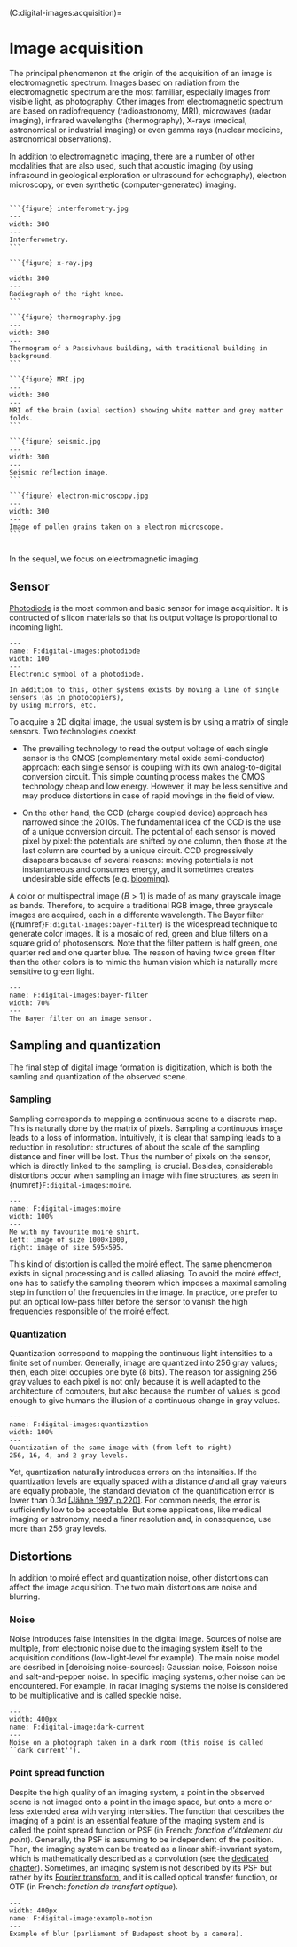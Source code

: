 (C:digital-images:acquisition)=
# Image acquisition

<!--
Évoquer dans chaque section les particularités liées aux différents types d'images :
- niveau de gris, multispectral/hyperspectal
- visible, IR ou même non électromagnétique
- tomographie, PET, IRM, scanner
- Computational photography (New cameras do not capture photons;they compute pictures)
  + flutter shutter
- interférométrie
- SKA (utile aussi pour la fabrication d'une image avec un capteur non classique)
- radar
- Example on Acoustic Images
-->

The principal phenomenon at the origin of the acquisition of an image is electromagnetic spectrum.
Images based on radiation from the electromagnetic spectrum are the most familiar,
especially images from visible light, as photography.
Other images from electromagnetic spectrum are based on
radiofrequency (radioastronomy, MRI),
microwaves (radar imaging),
infrared wavelengths (thermography),
X-rays (medical, astronomical or industrial imaging)
or even gamma rays (nuclear medicine, astronomical observations).

In addition to electromagnetic imaging, there are a number of other modalities that are also used,
such that
acoustic imaging (by using infrasound in geological exploration or ultrasound for echography),
electron microscopy,
or even synthetic (computer-generated) imaging.



````{dropdown} Examples of image modalities

```{figure} interferometry.jpg
---
width: 300
---
Interferometry.
```

```{figure} x-ray.jpg
---
width: 300
---
Radiograph of the right knee.
```

```{figure} thermography.jpg
---
width: 300
---
Thermogram of a Passivhaus building, with traditional building in background.
```

```{figure} MRI.jpg
---
width: 300
---
MRI of the brain (axial section) showing white matter and grey matter folds.
```

```{figure} seismic.jpg
---
width: 300
---
Seismic reflection image.
```

```{figure} electron-microscopy.jpg
---
width: 300
---
Image of pollen grains taken on a electron microscope.
```


````




In the sequel, we focus on electromagnetic imaging.


## Sensor

[Photodiode](https://en.wikipedia.org/wiki/Photodiode) is the most common and basic sensor for image acquisition.
It is contructed of silicon materials so that its output voltage is proportional to incoming light.

```{figure} photodiode.svg
---
name: F:digital-images:photodiode
width: 100
---
Electronic symbol of a photodiode.
```

```{margin}
In addition to this, other systems exists by moving a line of single sensors (as in photocopiers),
by using mirrors, etc.
```

To acquire a 2D digital image, the usual system is by using a matrix of single sensors.
Two technologies coexist.

* The prevailing technology to read the output voltage of each single sensor is the CMOS
  (complementary metal oxide semi-conductor) approach:
  each single sensor is coupling with its own analog-to-digital conversion circuit.
  This simple counting process makes the CMOS technology cheap and low energy.
  However, it may be less sensitive and may produce distortions
  in case of rapid movings in the field of view.
  
  <!-- illustration du CMOS -->

* On the other hand, the CCD (charge coupled device) approach has narrowed since the 2010s.
  The fundamental idea of the CCD is the use of a unique conversion circuit.
  The potential of each sensor is moved pixel by pixel: the potentials are shifted by one column,
  then those at the last column are counted by a unique circuit.
  CCD progressively disapears because of several reasons:
  moving potentials is not instantaneous and consumes energy,
  and it sometimes creates undesirable side effects
  (e.g. [blooming](https://upload.wikimedia.org/wikipedia/commons/0/01/Blooming_example.jpg)).
  
  <!-- illustration du CCD -->
  
<!-- In some applications, the photodiodes in the sensor matrix are not arranged on a rectangular grid -->

A color or multispectral image ($B>1$) is made of as many grayscale image as bands.
Therefore, to acquire a traditional RGB image, three grayscale images are acquired,
each in a differente wavelength.
The Bayer filter ({numref}`F:digital-images:bayer-filter`) is the widespread technique to generate color images.
It is a mosaic of red, green and blue filters on a square grid of photosensors.
Note that the filter pattern is half green, one quarter red and one quarter blue.
The reason of having twice green filter than the other colors is to mimic the human vision
which is naturally more sensitive to green light.

```{figure} bayer-filter.svg
---
name: F:digital-images:bayer-filter
width: 70%
---
The Bayer filter on an image sensor.
```


## Sampling and quantization

<!-- compressive sensing -->

The final step of digital image formation is digitization,
which is both the samling and quantization of the observed scene.

### Sampling

Sampling corresponds to mapping a continuous scene to a discrete map.
This is naturally done by the matrix of pixels.
Sampling a continuous image leads to a loss of information.
Intuitively, it is clear that sampling leads to a reduction in resolution:
structures of about the scale of the sampling distance and finer will be lost.
Thus the number of pixels on the sensor, which is directly linked to the sampling, is crucial.
Besides, considerable distortions occur when sampling an image with fine structures,
as seen in {numref}`F:digital-images:moire`.

```{figure} moire.jpg
---
name: F:digital-images:moire
width: 100%
---
Me with my favourite moiré shirt.
Left: image of size 1000×1000,
right: image of size 595×595.
```

This kind of distortion is called the moiré effect.
The same phenomenon exists in signal processing and is called aliasing.
To avoid the moiré effect, one has to satisfy the sampling theorem
which imposes a maximal sampling step in function of the frequencies in the image.
In practice, one prefer to put an optical low-pass filter before the sensor
to vanish the high frequencies responsible of the moiré effect.


### Quantization

Quantization correspond to mapping the continuous light intensities to a finite set of number.
Generally, image are quantized into 256 gray values; then, each pixel occupies one byte (8 bits).
The reason for assigning 256 gray values to each pixel is
not only because it is well adapted to the architecture of computers,
but also because the number of values is good enough to give humans
the illusion of a continuous change in gray values.

```{figure} quantization.png
---
name: F:digital-images:quantization
width: 100%
---
Quantization of the same image with (from left to right)
256, 16, 4, and 2 gray levels.
```

Yet, quantization naturally introduces errors on the intensities.
If the quantization levels are equally spaced with a distance $d$
and all gray valeurs are equally probable,
the standard deviation of the quantification error is lower than $0.3d$
[[Jähne 1997, p.220]](B:digital-images:Jahne1997).
For common needs, the error is sufficiently low to be acceptable.
But some applications, like medical imaging or astronomy,
need a finer resolution and, in consequence, use more than 256 gray levels.


## Distortions

In addition to moiré effect and quantization noise,
other distortions can affect the image acquisition.
The two main distortions are noise and blurring.

### Noise

Noise introduces false intensities in the digital image.
Sources of noise are multiple, from electronic noise due to the imaging system itself
to the acquisition conditions (low-light-level for example).
The main noise model are desribed in [denoising:noise-sources]:
Gaussian noise, Poisson noise and salt-and-pepper noise.
In specific imaging systems, other noise can be encountered.
For example, in radar imaging systems the noise is considered to be multiplicative
and is called speckle noise.

```{figure} dark-current.jpg
---
width: 400px
name: F:digital-image:dark-current
---
Noise on a photograph taken in a dark room (this noise is called ``dark current'').
```

<!-- dark current -->

### Point spread function

Despite the high quality of an imaging system,
a point in the observed scene is not imaged onto a point in the image space,
but onto a more or less extended area with varying intensities.
The function that describes the imaging of a point is an essential feature of the imaging system and is called the point spread function or PSF (in French: _fonction d'étalement du point_).
Generally, the PSF is assuming to be independent of the position.
Then, the imaging system can be treated as a linear shift-invariant system,
which is mathematically described as a convolution (see the [dedicated chapter](filtering:convolution)).
Sometimes, an imaging system is not described by its PSF but rather by its
[Fourier transform](filtering:fourier),
and it is called optical transfer function, or OTF (in French: _fonction de transfert optique_).

```{figure} budapest.jpg
---
width: 400px
name: F:digital-image:example-motion
---
Example of blur (parliament of Budapest shoot by a camera).
```